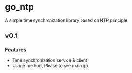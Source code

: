 # go_ntp
A simple time synchronization library based on NTP principle

## v0.1

### Features

- Time synchronization service & client
- Usage method, Please to see main.go
